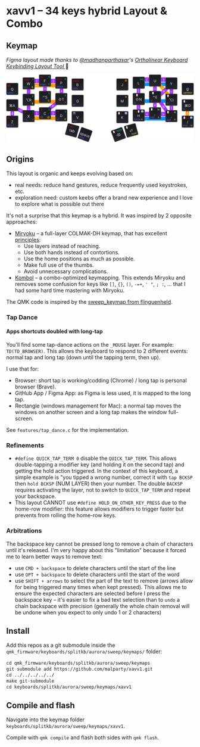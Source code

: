 # xavv1 – 34 keys hybrid Layout & Combo

## Keymap

_Figma layout made thanks to [@madhanparthasar](https://www.figma.com/@madhanparthasar)'s [Ortholinear Keyboard Keybinding Layout Tool
](https://www.figma.com/community/file/1283154322826272613)_ 🙌

<img src="images/keymap.png" alt="Keymap to see all layers and combos" />

## Origins

This layout is organic and keeps evolving based on:

- real needs: reduce hand gestures, reduce frequently used keystrokes, etc.
- exploration need: custom keebs offer a brand new experience and I love to explore what is possible out there

It's not a surprise that this keymap is a hybrid. It was inspired by 2 opposite approaches:

- [Miryoku](https://github.com/manna-harbour/miryoku) – a full-layer COLMAK-DH keymap, that has excellent [principles](https://github.com/manna-harbour/miryoku/tree/master/docs/reference#general-principles):
  - Use layers instead of reaching.
  - Use both hands instead of contortions.
  - Use the home positions as much as possible.
  - Make full use of the thumbs.
  - Avoid unnecessary complications.
- [Kombol](https://github.com/skychil/kombol) – a combo-optimized keymapping. This extends Miryoku and removes some confusion for keys like `[]`, `{}`, `()`, `-=+`, `' "`, `; :`, ... that I had some hard time mastering with Miryoku.

The QMK code is inspired by the [sweep_keymap from flinguenheld](https://github.com/flinguenheld/sweep_keymap).

### Tap Dance

#### Apps shortcuts doubled with long-tap

You'll find some tap-dance actions on the `_MOUSE` layer. For example: `TD(TD_BROWSER)`.
This allows the keyboard to respond to 2 different events: normal tap and long tap (down until the tapping term, then up).

I use that for:

- Browser: short tap is working/codding (Chrome) / long tap is personal browser (Brave).
- GitHub App / Figma App: as Figma is less used, it is mapped to the long tap.
- Rectangle (windows management for Mac): a normal tap moves the windows on another screen and a long tap makes the window full-screen.

See `features/tap_dance.c` for the implementation.

### Refinements

- `#define QUICK_TAP_TERM 0` disable the `QUICK_TAP_TERM`.
  This allows double-tapping a modifier key (and holding it on the second tap) and getting the hold action triggered.
  In the context of this keyboard, a simple example is
  "you tipped a wrong number, correct it with `tap BCKSP` then `hold BCKSP` (NUM LAYER) then your number.
  The double `BACKSP` requires activating the layer, not to switch to `QUICK_TAP_TERM` and repeat your backspace.
- This layout CANNOT use `#define HOLD_ON_OTHER_KEY_PRESS` due to the home-row modifier:
  this feature allows modifiers to trigger faster but prevents from rolling the home-row keys.

### Arbitrations

The backspace key cannot be pressed long to remove a chain of characters until it's released.
I'm very happy about this "limitation" because it forced me to learn better ways to remove text:

- use `CMD + backspace` to delete characters until the start of the line
- use `OPT + backspace` to delete characters until the start of the word
- use `SHIFT + arrows` to select the part of the text to remove (arrows allow for being triggered many times when kept pressed). This allows me to ensure the expected characters are selected before I press the backspace key – it's easier to fix a bad text selection than to `undo` a chain backspace with precision (generally the whole chain removal will be undone when you expect to only undo 1 or 2 characters)

## Install

Add this repos as a git submodule inside the `qmk_firmware/keyboards/splitkb/aurora/sweep/keymaps/` folder:

```shell
cd qmk_firmware/keyboards/splitkb/aurora/sweep/keymaps
git submodule add https://github.com/malparty/xavv1.git
cd ../../../../../
make git-submodule
cd keyboards/splitkb/aurora/sweep/keymaps/xavv1
```

## Compile and flash

Navigate into the keymap folder `keyboards/splitkb/aurora/sweep/keymaps/xavv1`.

Compile with `qmk compile` and flash both sides with `qmk flash`.
